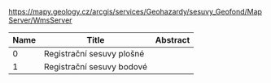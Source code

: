 https://mapy.geology.cz/arcgis/services/Geohazardy/sesuvy_Geofond/MapServer/WmsServer

|Name|Title|Abstract|
|--|--|--|
|0|Registrační sesuvy plošné||
|1|Registrační sesuvy bodové||

